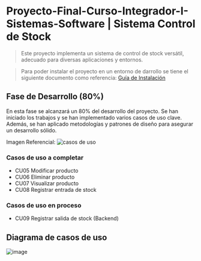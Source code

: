 # Proyecto-Final-Curso-Integrador-I-Sistemas-Software | Sistema Control de Stock

>Este proyecto implementa un sistema de control de stock versátil, adecuado para diversas aplicaciones y entornos.

>Para poder instalar el proyecto en un entorno de darrollo se tiene el siguiente documento como referencia:
[Guía de Instalación](./docs/INSTALLATION.md)


## Fase de Desarrollo (80%)
En esta fase se alcanzará un 80% del desarrollo del proyecto. Se han iniciado los trabajos y se han implementado varios casos de uso clave. Además, se han aplicado metodologías y patrones de diseño para asegurar un desarrollo sólido.

Imagen Referencial:
![casos de uso](https://github.com/user-attachments/assets/9341c494-46b5-46f4-82f8-df4c8601d365)



### Casos de uso a completar
- CU05 Modificar producto
- CU06 Eliminar producto
- CU07 Visualizar producto
- CU08 Registrar entrada de stock

### Casos de uso en proceso
- CU09 Registrar salida de stock (Backend)

## Diagrama de casos de uso
![image](https://github.com/user-attachments/assets/f57b3dbc-9667-41ad-951f-6b1a8e15f6ba)
